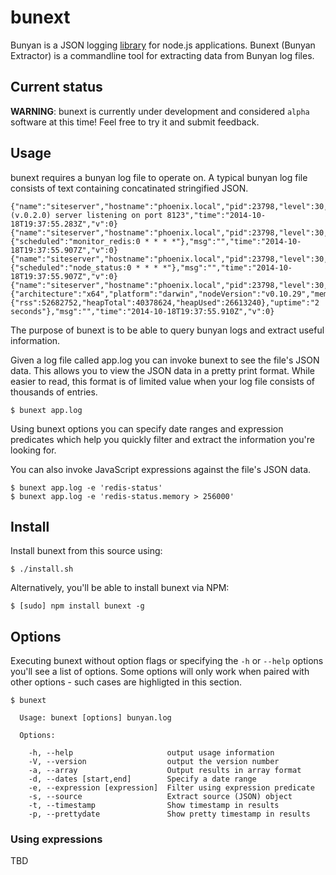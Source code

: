 # bunext

Bunyan is a JSON logging [library](https://github.com/trentm/node-bunyan) for node.js applications.  Bunext (Bunyan Extractor) is a commandline tool for extracting data from Bunyan log files.

## Current status

__WARNING__: bunext is currently under development and considered `alpha` software at this time! Feel free to try it and submit feedback.

## Usage

bunext requires a bunyan log file to operate on. A typical bunyan log file consists of text containing concatinated stringified JSON.

```
{"name":"siteserver","hostname":"phoenix.local","pid":23798,"level":30,"msg":"SiteServer (v.0.2.0) server listening on port 8123","time":"2014-10-18T19:37:55.283Z","v":0}
{"name":"siteserver","hostname":"phoenix.local","pid":23798,"level":30,"job":{"scheduled":"monitor_redis:0 * * * *"},"msg":"","time":"2014-10-18T19:37:55.907Z","v":0}
{"name":"siteserver","hostname":"phoenix.local","pid":23798,"level":30,"job":{"scheduled":"node_status:0 * * * *"},"msg":"","time":"2014-10-18T19:37:55.907Z","v":0}
{"name":"siteserver","hostname":"phoenix.local","pid":23798,"level":30,"node_status":{"architecture":"x64","platform":"darwin","nodeVersion":"v0.10.29","memory":{"rss":52682752,"heapTotal":40378624,"heapUsed":26613240},"uptime":"2 seconds"},"msg":"","time":"2014-10-18T19:37:55.910Z","v":0}
```

The purpose of bunext is to be able to query bunyan logs and extract useful information. 

Given a log file called app.log you can invoke bunext to see the file's JSON data. This allows you to view the JSON data in a pretty print format.  While easier to read, this format is of limited value when your log file consists of thousands of entries.

	$ bunext app.log


Using bunext options you can specify date ranges and expression predicates which help you quickly filter and extract the information you're looking for.	

You can also invoke JavaScript expressions against the file's JSON data.

	$ bunext app.log -e 'redis-status'
	$ bunext app.log -e 'redis-status.memory > 256000'

## Install

Install bunext from this source using:

	$ ./install.sh
	
Alternatively, you'll be able to install bunext via NPM:

	$ [sudo] npm install bunext -g

## Options

Executing bunext without option flags or specifying the `-h` or `--help` options you'll see a list of options.  Some options will only work when paired with other options - such cases are highligted in this section.


```
$ bunext

  Usage: bunext [options] bunyan.log

  Options:

    -h, --help                     output usage information
    -V, --version                  output the version number
    -a, --array                    Output results in array format
    -d, --dates [start,end]        Specify a date range
    -e, --expression [expression]  Filter using expression predicate
    -s, --source                   Extract source (JSON) object
    -t, --timestamp                Show timestamp in results
    -p, --prettydate               Show pretty timestamp in results

```

### Using expressions

TBD

